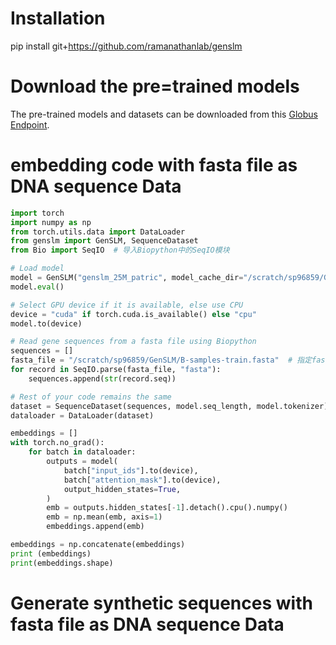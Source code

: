 # Installation  
pip install git+https://github.com/ramanathanlab/genslm   
# Download the pre=trained models
The pre-trained models and datasets can be downloaded from this [Globus Endpoint](https://app.globus.org/file-manager?origin_id=25918ad0-2a4e-4f37-bcfc-8183b19c3150&origin_path=%2F&two_pane=false).  
# embedding code with fasta file as DNA sequence Data  
```python  
import torch
import numpy as np
from torch.utils.data import DataLoader
from genslm import GenSLM, SequenceDataset
from Bio import SeqIO  # 导入Biopython中的SeqIO模块

# Load model
model = GenSLM("genslm_25M_patric", model_cache_dir="/scratch/sp96859/GenSLM")
model.eval()

# Select GPU device if it is available, else use CPU
device = "cuda" if torch.cuda.is_available() else "cpu"
model.to(device)

# Read gene sequences from a fasta file using Biopython
sequences = []
fasta_file = "/scratch/sp96859/GenSLM/B-samples-train.fasta"  # 指定fasta文件的路径
for record in SeqIO.parse(fasta_file, "fasta"):
    sequences.append(str(record.seq))

# Rest of your code remains the same
dataset = SequenceDataset(sequences, model.seq_length, model.tokenizer)
dataloader = DataLoader(dataset)

embeddings = []
with torch.no_grad():
    for batch in dataloader:
        outputs = model(
            batch["input_ids"].to(device),
            batch["attention_mask"].to(device),
            output_hidden_states=True,
        )
        emb = outputs.hidden_states[-1].detach().cpu().numpy()
        emb = np.mean(emb, axis=1)
        embeddings.append(emb)

embeddings = np.concatenate(embeddings)
print (embeddings)
print(embeddings.shape)  
```  
# Generate synthetic sequences with fasta file as DNA sequence Data  
